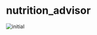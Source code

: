 # nutrition_advisor

![initial](https://github.com/Lee-han-seok/nutrition_advisor/assets/59952037/84de8a0b-f927-44eb-8f4b-641228f972c4)
